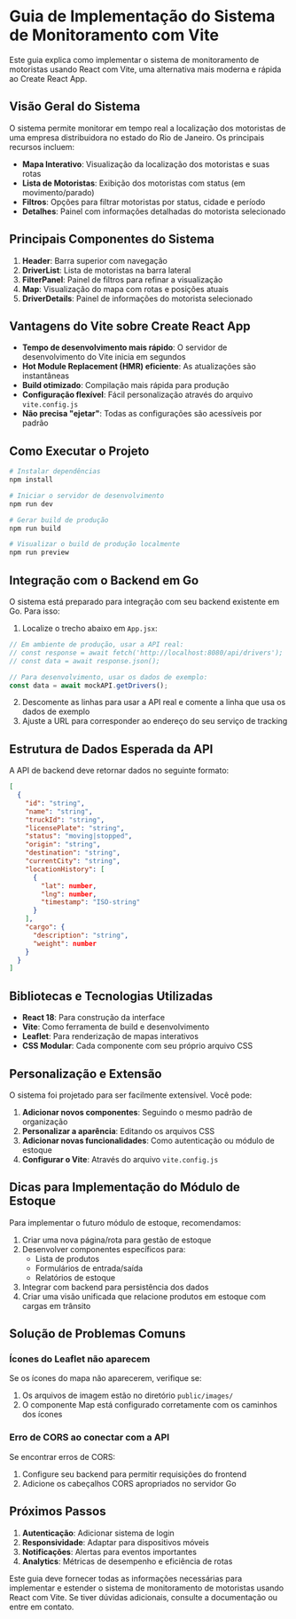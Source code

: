 # Guia de Implementação do Sistema de Monitoramento com Vite

Este guia explica como implementar o sistema de monitoramento de motoristas usando React com Vite, uma alternativa mais moderna e rápida ao Create React App.

## Visão Geral do Sistema

O sistema permite monitorar em tempo real a localização dos motoristas de uma empresa distribuidora no estado do Rio de Janeiro. Os principais recursos incluem:

- **Mapa Interativo**: Visualização da localização dos motoristas e suas rotas
- **Lista de Motoristas**: Exibição dos motoristas com status (em movimento/parado)
- **Filtros**: Opções para filtrar motoristas por status, cidade e período
- **Detalhes**: Painel com informações detalhadas do motorista selecionado

## Principais Componentes do Sistema

1. **Header**: Barra superior com navegação
2. **DriverList**: Lista de motoristas na barra lateral
3. **FilterPanel**: Painel de filtros para refinar a visualização
4. **Map**: Visualização do mapa com rotas e posições atuais
5. **DriverDetails**: Painel de informações do motorista selecionado

## Vantagens do Vite sobre Create React App

- **Tempo de desenvolvimento mais rápido**: O servidor de desenvolvimento do Vite inicia em segundos
- **Hot Module Replacement (HMR) eficiente**: As atualizações são instantâneas
- **Build otimizado**: Compilação mais rápida para produção
- **Configuração flexível**: Fácil personalização através do arquivo `vite.config.js`
- **Não precisa "ejetar"**: Todas as configurações são acessíveis por padrão

## Como Executar o Projeto

```bash
# Instalar dependências
npm install

# Iniciar o servidor de desenvolvimento
npm run dev

# Gerar build de produção
npm run build

# Visualizar o build de produção localmente
npm run preview
```

## Integração com o Backend em Go

O sistema está preparado para integração com seu backend existente em Go. Para isso:

1. Localize o trecho abaixo em `App.jsx`:
```javascript
// Em ambiente de produção, usar a API real:
// const response = await fetch('http://localhost:8080/api/drivers');
// const data = await response.json();

// Para desenvolvimento, usar os dados de exemplo:
const data = await mockAPI.getDrivers();
```

2. Descomente as linhas para usar a API real e comente a linha que usa os dados de exemplo
3. Ajuste a URL para corresponder ao endereço do seu serviço de tracking

## Estrutura de Dados Esperada da API

A API de backend deve retornar dados no seguinte formato:

```json
[
  {
    "id": "string",
    "name": "string",
    "truckId": "string",
    "licensePlate": "string",
    "status": "moving|stopped",
    "origin": "string",
    "destination": "string",
    "currentCity": "string",
    "locationHistory": [
      {
        "lat": number,
        "lng": number,
        "timestamp": "ISO-string"
      }
    ],
    "cargo": {
      "description": "string",
      "weight": number
    }
  }
]
```

## Bibliotecas e Tecnologias Utilizadas

- **React 18**: Para construção da interface
- **Vite**: Como ferramenta de build e desenvolvimento
- **Leaflet**: Para renderização de mapas interativos
- **CSS Modular**: Cada componente com seu próprio arquivo CSS

## Personalização e Extensão

O sistema foi projetado para ser facilmente extensível. Você pode:

1. **Adicionar novos componentes**: Seguindo o mesmo padrão de organização
2. **Personalizar a aparência**: Editando os arquivos CSS
3. **Adicionar novas funcionalidades**: Como autenticação ou módulo de estoque
4. **Configurar o Vite**: Através do arquivo `vite.config.js`

## Dicas para Implementação do Módulo de Estoque

Para implementar o futuro módulo de estoque, recomendamos:

1. Criar uma nova página/rota para gestão de estoque
2. Desenvolver componentes específicos para:
   - Lista de produtos
   - Formulários de entrada/saída
   - Relatórios de estoque
3. Integrar com backend para persistência dos dados
4. Criar uma visão unificada que relacione produtos em estoque com cargas em trânsito

## Solução de Problemas Comuns

### Ícones do Leaflet não aparecem

Se os ícones do mapa não aparecerem, verifique se:

1. Os arquivos de imagem estão no diretório `public/images/`
2. O componente Map está configurado corretamente com os caminhos dos ícones

### Erro de CORS ao conectar com a API

Se encontrar erros de CORS:

1. Configure seu backend para permitir requisições do frontend
2. Adicione os cabeçalhos CORS apropriados no servidor Go

## Próximos Passos

1. **Autenticação**: Adicionar sistema de login
2. **Responsividade**: Adaptar para dispositivos móveis
3. **Notificações**: Alertas para eventos importantes
4. **Analytics**: Métricas de desempenho e eficiência de rotas

Este guia deve fornecer todas as informações necessárias para implementar e estender o sistema de monitoramento de motoristas usando React com Vite. Se tiver dúvidas adicionais, consulte a documentação ou entre em contato.